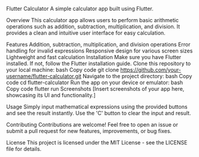 Flutter Calculator
A simple calculator app built using Flutter.

Overview
This calculator app allows users to perform basic arithmetic operations such as addition, subtraction, multiplication, and division. It provides a clean and intuitive user interface for easy calculation.

Features
Addition, subtraction, multiplication, and division operations
Error handling for invalid expressions
Responsive design for various screen sizes
Lightweight and fast calculation
Installation
Make sure you have Flutter installed. If not, follow the Flutter installation guide.
Clone this repository to your local machine:
bash
Copy code
git clone https://github.com/your-username/flutter-calculator.git
Navigate to the project directory:
bash
Copy code
cd flutter-calculator
Run the app on your device or emulator:
bash
Copy code
flutter run
Screenshots
[Insert screenshots of your app here, showcasing its UI and functionality.]

Usage
Simply input mathematical expressions using the provided buttons and see the result instantly. Use the 'C' button to clear the input and result.

Contributing
Contributions are welcome! Feel free to open an issue or submit a pull request for new features, improvements, or bug fixes.

License
This project is licensed under the MIT License - see the LICENSE file for details.
